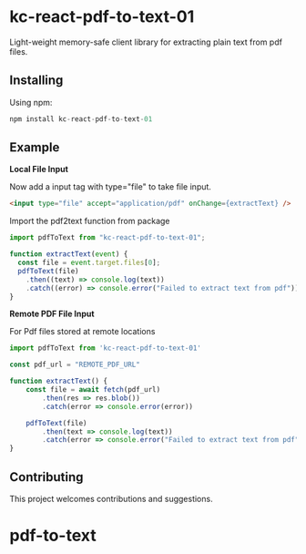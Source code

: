 # kc-react-pdf-to-text-01

Light-weight memory-safe client library for extracting plain text from pdf files.

## Installing

Using npm:

```js
npm install kc-react-pdf-to-text-01
```

## Example

**Local File Input**

Now add a input tag with type="file" to take file input.

```html
<input type="file" accept="application/pdf" onChange={extractText} />
```

Import the pdf2text function from package

```js
import pdfToText from "kc-react-pdf-to-text-01";

function extractText(event) {
  const file = event.target.files[0];
  pdfToText(file)
    .then((text) => console.log(text))
    .catch((error) => console.error("Failed to extract text from pdf"));
}
```

**Remote PDF File Input**

For Pdf files stored at remote locations

```js
import pdfToText from 'kc-react-pdf-to-text-01'

const pdf_url = "REMOTE_PDF_URL"

function extractText() {
    const file = await fetch(pdf_url)
        .then(res => res.blob())
        .catch(error => console.error(error))

    pdfToText(file)
        .then(text => console.log(text))
        .catch(error => console.error("Failed to extract text from pdf"))
}
```

## Contributing

This project welcomes contributions and suggestions.
# pdf-to-text

